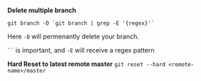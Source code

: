 **Delete multiple branch**

``
git branch -D `git branch | grep -E '{regex}'`
``

Here `-D` will permenantly delete your branch. 

`
``
` 
is important, and `-E`
will receive a regex pattern


**Hard Reset to latest remote master**
``
git reset --hard <remote-name>/master
``
